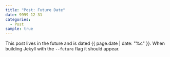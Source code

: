 ```yaml
---
title: "Post: Future Date"
date: 9999-12-31
categories:
  - Post
sample: true
---
```


This post lives in the future and is dated {{ page.date | date: "%c" }}. When building Jekyll with the `--future` flag it should appear.